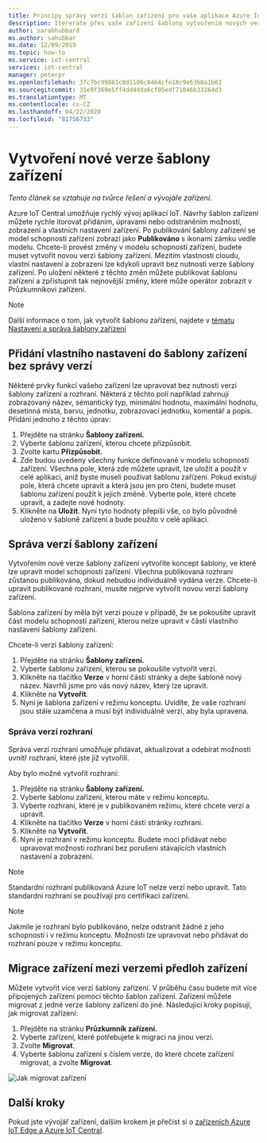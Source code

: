 ```yaml
---
title: Principy správy verzí šablon zařízení pro vaše aplikace Azure IoT Central | Dokumenty společnosti Microsoft
description: Itererate přes vaše zařízení šablony vytvořením nových verzí a bez dopadu na vaše live připojená zařízení
author: sarahhubbard
ms.author: sahubbar
ms.date: 12/09/2019
ms.topic: how-to
ms.service: iot-central
services: iot-central
manager: peterpr
ms.openlocfilehash: 37c7bc99881c8d1106c8464cfe18c9e63b8a1b02
ms.sourcegitcommit: 31e9f369e5ff4dd4dda6cf05edf71046b33164d3
ms.translationtype: MT
ms.contentlocale: cs-CZ
ms.lasthandoff: 04/22/2020
ms.locfileid: "81756733"
---
```

# <a name="create-a-new-device-template-version"></a>Vytvoření nové verze šablony zařízení

*Tento článek se vztahuje na tvůrce řešení a vývojáře zařízení.*

Azure IoT Central umožňuje rychlý vývoj aplikací IoT. Návrhy šablon zařízení můžete rychle itorovat přidáním, úpravami nebo odstraněním možností, zobrazení a vlastních nastavení zařízení. Po publikování šablony zařízení se model schopností zařízení zobrazí jako **Publikováno** s ikonami zámku vedle modelu. Chcete-li provést změny v modelu schopností zařízení, budete muset vytvořit novou verzi šablony zařízení. Mezitím vlastnosti cloudu, vlastní nastavení a zobrazení lze kdykoli upravit bez nutnosti verze šablony zařízení. Po uložení některé z těchto změn můžete publikovat šablonu zařízení a zpřístupnit tak nejnovější změny, které může operátor zobrazit v Průzkumníkovi zařízení.

> [!NOTE]
> Další informace o tom, jak vytvořit šablonu zařízení, najdete v [tématu Nastavení a správa šablony zařízení](howto-set-up-template.md)

## <a name="add-customizations-to-the-device-template-without-versioning"></a>Přidání vlastního nastavení do šablony zařízení bez správy verzí

Některé prvky funkcí vašeho zařízení lze upravovat bez nutnosti verzí šablony zařízení a rozhraní. Některá z těchto polí například zahrnují zobrazovaný název, sémantický typ, minimální hodnotu, maximální hodnotu, desetinná místa, barvu, jednotku, zobrazovací jednotku, komentář a popis. Přidání jednoho z těchto úprav:

1. Přejděte na stránku **Šablony zařízení.**
1. Vyberte šablonu zařízení, kterou chcete přizpůsobit.
1. Zvolte kartu **Přizpůsobit.**
1. Zde budou uvedeny všechny funkce definované v modelu schopností zařízení. Všechna pole, která zde můžete upravit, lze uložit a použít v celé aplikaci, aniž byste museli používat šablonu zařízení. Pokud existují pole, která chcete upravit a která jsou jen pro čtení, budete muset šablonu zařízení použít k jejich změně. Vyberte pole, které chcete upravit, a zadejte nové hodnoty.
1. Klikněte na **Uložit**. Nyní tyto hodnoty přepíší vše, co bylo původně uloženo v šabloně zařízení a bude použito v celé aplikaci.

## <a name="versioning-a-device-template"></a>Správa verzí šablony zařízení

Vytvořením nové verze šablony zařízení vytvoříte koncept šablony, ve které lze upravit model schopností zařízení. Všechna publikovaná rozhraní zůstanou publikována, dokud nebudou individuálně vydána verze. Chcete-li upravit publikované rozhraní, musíte nejprve vytvořit novou verzi šablony zařízení.

Šablona zařízení by měla být verzí pouze v případě, že se pokoušíte upravit část modelu schopností zařízení, kterou nelze upravit v části vlastního nastavení šablony zařízení. 

Chcete-li verzi šablony zařízení:

1. Přejděte na stránku **Šablony zařízení.**
1. Vyberte šablonu zařízení, kterou se pokoušíte vytvořit verzi.
1. Klikněte na tlačítko **Verze** v horní části stránky a dejte šabloně nový název. Navrhli jsme pro vás nový název, který lze upravit.
1. Klikněte na **Vytvořit**.
1. Nyní je šablona zařízení v režimu konceptu. Uvidíte, že vaše rozhraní jsou stále uzamčena a musí být individuálně verzí, aby byla upravena. 

### <a name="versioning-an-interface"></a>Správa verzí rozhraní

Správa verzí rozhraní umožňuje přidávat, aktualizovat a odebírat možnosti uvnitř rozhraní, které jste již vytvořili. 

Aby bylo možné vytvořit rozhraní:

1. Přejděte na stránku **Šablony zařízení.**
1. Vyberte šablonu zařízení, kterou máte v režimu konceptu.
1. Vyberte rozhraní, které je v publikovaném režimu, které chcete verzi a upravit.
1. Klikněte na tlačítko **Verze** v horní části stránky rozhraní. 
1. Klikněte na **Vytvořit**.
1. Nyní je rozhraní v režimu konceptu. Budete moci přidávat nebo upravovat možnosti rozhraní bez porušení stávajících vlastních nastavení a zobrazení. 

> [!NOTE]
> Standardní rozhraní publikovaná Azure IoT nelze verzí nebo upravit. Tato standardní rozhraní se používají pro certifikaci zařízení.

> [!NOTE]
> Jakmile je rozhraní bylo publikováno, nelze odstranit žádné z jeho schopností i v režimu konceptu. Možnosti lze upravovat nebo přidávat do rozhraní pouze v režimu konceptu.


## <a name="migrate-a-device-across-device-template-versions"></a>Migrace zařízení mezi verzemi předloh zařízení

Můžete vytvořit více verzí šablony zařízení. V průběhu času budete mít více připojených zařízení pomocí těchto šablon zařízení. Zařízení můžete migrovat z jedné verze šablony zařízení do jiné. Následující kroky popisují, jak migrovat zařízení:

1. Přejděte na stránku **Průzkumník zařízení.**
1. Vyberte zařízení, které potřebujete k migraci na jinou verzi.
1. Zvolte **Migrovat**.
1. Vyberte šablonu zařízení s číslem verze, do které chcete zařízení migrovat, a zvolte **Migrovat**.

![Jak migrovat zařízení](media/howto-version-device-template/pick-version.png)

## <a name="next-steps"></a>Další kroky

Pokud jste vývojář zařízení, dalším krokem je přečíst si o [zařízeních Azure IoT Edge a Azure IoT Central](./concepts-iot-edge.md).
